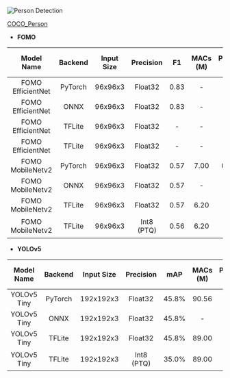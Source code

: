 ![Person Detection](https://cdn.jsdelivr.net/gh/Seeed-Studio/sscma-model-zoo@main/detection/assets/images/person_detection.png)

[COCO_Person](https://cocodataset.org/)

- **FOMO**

| Model Name | Backend | Input Size | Precision | F1 | MACs (M) | Param  (M)| Invoking RAM (M) | Invoke Time (ms) | Link |
|:---------:|:-:|:-:|:-:|:---------:|:---------:|:--:|:----:|:-----------:|:-:|
| FOMO EfficientNet | PyTorch | 96x96x3    | Float32    | 0.83 | -        | -              | -                  | -                                                           | -                                                                                                                                                                                                            |  |
| FOMO EfficientNet | ONNX  | 96x96x3    | Float32    | 0.83 | -        | -              | -                  | -                                                           | [Download](https://files.seeedstudio.com/sscma/model_zoo/detection/models/fomo/COCO_Person/fomo_efficientnet_b0_x8_abl_coco_float32_sha1_0744ab5aa39cb0cf0c00aac7b9ded750f350f9d2.onnx)           |
| FOMO EfficientNet | TFLite  | 96x96x3    | Float32    | -      | -        | -              | -                  | -                                                           | [Download](https://files.seeedstudio.com/sscma/model_zoo/detection/models/fomo/COCO_Person/fomo_efficientnet_b0_x8_abl_coco_float32_sha1_7a9006bc353c2d77b8ce36d8f893cd5297759401.tflite)         |
| FOMO EfficientNet | TFLite  | 96x96x3    | Float32    | -      | -        | -              | -                  | -                                                           | [Download](https://files.seeedstudio.com/sscma/model_zoo/detection/models/fomo/COCO_Person/fomo_efficientnet_b0_x8_abl_coco_int8_sha1_947570fb1e44e72b60dce524140d985561979af6.tflite)            |
| FOMO MobileNetv2  | PyTorch | 96x96x3    | Float32    | 0.57  | 7.00     | 0.40           | -                  | -                                                           | [Download](https://files.seeedstudio.com/sscma/model_zoo/detection/models/fomo/COCO_Person/fomo_mobnetv2_0.35_x8_abl_coco_sha1_22e95589616023d70e5671b27f0fc4906230aefe.pth)                |
| FOMO MobileNetv2  | ONNX  | 96x96x3    | Float32    | 0.57  | -        | -              | -                  | -                                                           | [Download](https://files.seeedstudio.com/sscma/model_zoo/detection/models/fomo/COCO_Person/fomo_mobnetv2_0.35_x8_abl_coco_sha1_65a999fadc666c2f2eb843d37a256c104b2e72df.onnx)           |
| FOMO MobileNetv2  | TFLite | 96x96x3    | Float32    | 0.57  | 6.20     | -              | 0.93               | -                                                           | [Download](https://files.seeedstudio.com/sscma/model_zoo/detection/models/fomo/COCO_Person/fomo_mobnetv2_0.35_x8_abl_coco_float32_sha1_154f7f8ae469e196b6d2d920c6bb8552b75e6872.tflite) |
| FOMO MobileNetv2  | TFLite  | 96x96x3    | Int8 (PTQ) | 0.56  | 6.20     | -              | 0.24               | 65.72<sup>(2)</sup>/98.28<sup>(3)</sup>  99.10<sup>(4)</sup> | [Download](https://files.seeedstudio.com/sscma/model_zoo/detection/models/fomo/COCO_Person/fomo_mobnetv2_0.35_x8_abl_coco_int8_sha1_f71baa4b43310a9d1fa9b128dca15d3bf9c2a696.tflite)    |

- **YOLOv5**

| Model Name | Backend | Input Size | Precision | mAP| MACs (M) | Param  (M)| Invoking RAM  (M) | Invoke Time (ms) | Link |
|:---------:|:-:|:-:|:-:|:---------:|:---------:|:--:|:----:|:-----------:|:-:|
| YOLOv5 Tiny | PyTorch  | 192x192x3  | Float32    | 45.8%           | 90.56    | 0.67           | -                  | -                                                              | [Download](https://files.seeedstudio.com/sscma/model_zoo/detection/models/yolov5/COCO_Person/yolov5_tiny_1xb16_300e_coco_sha1_8efbba3dacd06a3ac5636fbed215358a501ed1b1.pth)                |
| YOLOv5 Tiny | ONNX    | 192x192x3  | Float32    | 45.8%           | -        | 0.67           | -                  | -                                                              | [Download](https://files.seeedstudio.com/sscma/model_zoo/detection/models/yolov5/COCO_Person/yolov5_tiny_1xb16_300e_coco_sha1_cdb8b099a610d01b6e54715a76ef9757a2f86ffb.onnx)           |
| YOLOv5 Tiny | TFLite  | 192x192x3  | Float32    | 45.8%           | 89.00    | -              | 1.20               | -                                                              | [Download](https://files.seeedstudio.com/sscma/model_zoo/detection/models/yolov5/COCO_Person/yolov5_tiny_1xb16_300e_coco_float32_sha1_4ca1ba6b7c881cc8d4589462b22ee1fa5365d8f7.tflite) |
| YOLOv5 Tiny | TFLite  | 192x192x3  | Int8 (PTQ) | 35.0%           | 89.00    | -              | 0.35               | 671.24<sup>(1)</sup>/890.83<sup>(2)</sup>  893.62<sup>(3)</sup> | [Download](https://files.seeedstudio.com/sscma/model_zoo/detection/models/yolov5/COCO_Person/yolov5_tiny_1xb16_300e_coco_int8_sha1_a39e1664b3cefcc31c9267e78594c7ee0cbacc64.tflite)    |
